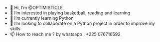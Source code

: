 - 👋 Hi, I’m @OPTIMISTICLE
- 👀 I’m interested in playing basketball, reading and learning
- 🌱 I’m currently learning Python 
- 💞️ I’m looking to collaborate on a Python project in order to improve my skills
- 📫 How to reach me ? by whatsapp : +225 076716592

<!---
OPTIMISTICLE/OPTIMISTICLE is a ✨ special ✨ repository because its `README.md` (this file) appears on your GitHub profile.
You can click the Preview link to take a look at your changes.
--->
